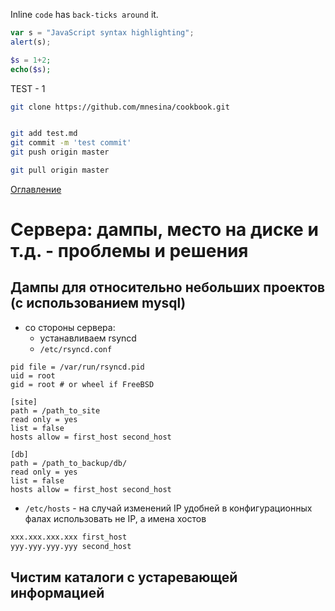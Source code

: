 
Inline `code` has `back-ticks around` it.

```javascript
var s = "JavaScript syntax highlighting";
alert(s);
```

```PHP
$s = 1+2;
echo($s);
```
TEST - 1
```bash
git clone https://github.com/mnesina/cookbook.git


git add test.md 
git commit -m 'test commit'
git push origin master

git pull origin master
```

<a href="README.md">Оглавление</a>

# Сервера: дампы, место на диске и т.д. - проблемы и решения 

## Дампы для относительно небольших проектов (с использованием mysql)

* со стороны сервера: 
  * устанавливаем rsyncd 
  * `/etc/rsyncd.conf`
 ```
pid file = /var/run/rsyncd.pid
uid = root
gid = root # or wheel if FreeBSD

[site]
path = /path_to_site
read only = yes
list = false
hosts allow = first_host second_host

[db]
path = /path_to_backup/db/
read only = yes
list = false
hosts allow = first_host second_host
```
  * `/etc/hosts` - на случай изменений IP удобней в конфигурационных фалах использовать не IP, а имена хостов 

```bash
xxx.xxx.xxx.xxx first_host
yyy.yyy.yyy.yyy second_host
```
 
 

## Чистим каталоги с устаревающей информацией

